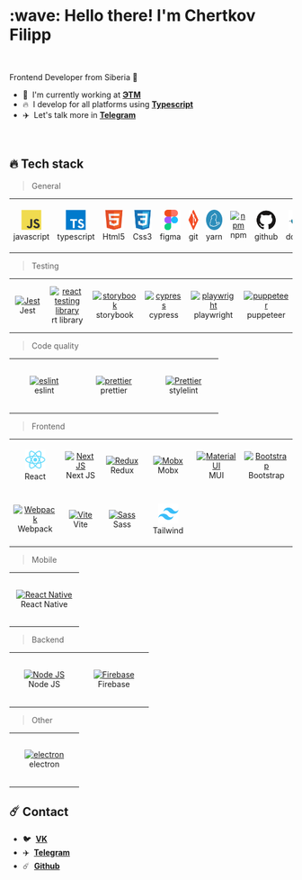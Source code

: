 <!-- <a href="https://github.com/filippchansky">
  <img src='https://i.giphy.com/26tn33aiTi1jkl6H6.webp' alt="
      siberiacancode" align="center"/>
</a> -->

<h1 align="left">:wave: Hello there! I'm Chertkov Filipp</h1>



<br>

Frontend Developer from Siberia 🧊

- :office: &nbsp;I'm currently working at **[ЭТМ](https://www.etm.ru)**
- :fire: &nbsp;I develop for all platforms using **[Typescript](https://www.typescriptlang.org/)**
- :airplane: &nbsp;Let's talk more in **[Telegram](https://t.me/filippchansky)**

<br>

<h2 align="left" id="debabin-stack">🔥 Tech stack</h2>

> General

<table width='100%'>
  <tr>
    <td align="center" width="110" height="90">
      <a href="#debabin-stack">
        <img src="https://raw.githubusercontent.com/devicons/devicon/1119b9f84c0290e0f0b38982099a2bd027a48bf1/icons/javascript/javascript-original.svg" width="36" height="36" alt="javascript" />
      </a>
      <br>javascript
    </td>
    <td align="center" width="110" height="90">
      <a href="#debabin-stack">
        <img src="https://raw.githubusercontent.com/devicons/devicon/1119b9f84c0290e0f0b38982099a2bd027a48bf1/icons/typescript/typescript-original.svg" width="36" height="36" alt="typescript" />
      </a>
      <br>typescript
    </td>
        <td align="center" width="110" height="90">
      <a href="#debabin-stack">
        <img src="https://github.com/devicons/devicon/blob/master/icons/html5/html5-original.svg" width="36" height="36" alt="Html5" />
      </a>
      <br>Html5
    </td>
         <td align="center" width="110" height="90"> 
      <a href="#debabin-stack" >
        <img src="https://github.com/devicons/devicon/blob/master/icons/css3/css3-original.svg" width="36" height="36" alt="css3" />
      </a>
      <br>Css3
    </td>
    <td align="center" width="110" height="90">
      <a href="#debabin-stack" >
        <img src="https://raw.githubusercontent.com/devicons/devicon/1119b9f84c0290e0f0b38982099a2bd027a48bf1/icons/figma/figma-original.svg" width="36" height="36" alt="figma" />
      </a>
      <br>figma
    </td>
    <td align="center" width="110" height="90">
      <a href="#debabin-stack">
        <img src="https://raw.githubusercontent.com/devicons/devicon/1119b9f84c0290e0f0b38982099a2bd027a48bf1/icons/git/git-original.svg" width="36" height="36" alt="git" />
      </a>
      <br>git
    </td>
    <td align="center" width="110" height="90"> 
      <a href="#debabin-stack">
        <img src="https://raw.githubusercontent.com/devicons/devicon/1119b9f84c0290e0f0b38982099a2bd027a48bf1/icons/yarn/yarn-original.svg" width="36" height="36" alt="yarn" />
      </a>
      <br>yarn
    </td>
    <td align="center" width="110" height="90"> 
      <a href="#debabin-stack">
        <img src="https://brandeps.com/icon-download/N/Npm-icon-vector-05.svg" width="36" height="36" alt="npm" />
      </a>
      <br>npm
    </td>
     <td align="center" width="110" height="90"> 
      <a href="#debabin-stack" >
        <img src="https://github.com/devicons/devicon/blob/master/icons/github/github-original.svg" width="36" height="36" alt="github" />
      </a>
      <br>github
    </td>
    <td align="center" width="110" height="90"> 
      <a href="#debabin-stack" >
        <img src="https://github.com/devicons/devicon/blob/master/icons/docker/docker-original.svg" width="36" height="36" alt="docker" />
      </a>
      <br>docker
    </td>
  </tr> 
</table>

> Testing

<table width='100%'>
  <tr>
     <td align="center" width="110" height="90"> 
      <a href="#debabin-stack" >
        <img src="https://brandeps.com/icon-download/J/Jest-icon-vector-02.svg" width="36" height="36" alt="Jest" />
      </a>
      <br>Jest
    </td>
    <td align="center" width="110" height="90"> 
      <a href="#debabin-stack">
        <img src="https://assets.devographics.com/projects/testing_library.png" width="36" height="36" alt="react testing library" />
      </a>
      <br>rt library
    </td>
        <td align="center" width="110" height="90"> 
      <a href="#debabin-stack" >
        <img src="https://brandeps.com/icon-download/S/Storybook-icon-vector-02.svg" width="36" height="36" alt="storybook" />
      </a>
      <br>storybook
    </td>
    <td align="center" width="110" height="90"> 
      <a href="#debabin-stack">
        <img src="https://brandeps.com/icon-download/C/Cypress-icon-vector-01.svg" width="36" height="36" alt="cypress" />
      </a>
      <br>cypress
    </td>
    <td align="center" width="110" height="90"> 
      <a href="#debabin-stack">
        <img src="https://playwright.dev/img/playwright-logo.svg" width="36" height="36" alt="playwright" />
      </a>
      <br>playwright
    </td>
    <td align="center" width="110" height="90"> 
      <a href="#debabin-stack">
        <img src="https://bestofjs.org/logos/puppeteer.svg" width="36" height="36" alt="puppeteer" />
      </a>
      <br>puppeteer
    </td>
  </tr> 
</table>

> Code quality

<table width='100%'>
  <tr>
     <td align="center" width="110" height="90">
      <a href="#debabin-stack">
        <img src="https://brandeps.com/icon-download/E/Eslint-icon-vector-02.svg" width="36" height="36" alt="eslint" />
      </a>
      <br>eslint
    </td>
    <td align="center" width="110" height="90">
      <a href="#debabin-stack">
        <img src="https://brandeps.com/icon-download/P/Prettier-icon-vector-02.svg" width="36" height="36" alt="prettier" />
      </a>
      <br>prettier
    </td>
        <td align="center" width="110" height="90">
      <a href="#debabin-stack">
        <img src="https://brandeps.com/logo-download/S/Stylelint-logo-vector-01.svg" width="36" height="36" alt="Prettier" />
      </a>
      <br>stylelint
    </td>
  </tr> 
</table>

> Frontend

<table width='100%'>
  <tr>
   <td align="center" width="110" height="90">
      <a href="#debabin-stack">
        <img src="https://github.com/devicons/devicon/blob/master/icons/react/react-original.svg" width="36" height="36" alt="React" />
      </a>
      <br>React
    </td>
     <td align="center" width="110" height="90">
      <a href="#debabin-stack" >
        <img src="https://raw.githubusercontent.com/samfromaway/samfromaway/master/.github/images/nextjs.png" width="36" height="36" alt="Next JS" />
      </a>
      <br>Next JS
    </td>
 <td align="center" width="110" height="90">
      <a href="#debabin-stack" >
        <img src="https://cdn.worldvectorlogo.com/logos/redux.svg" width="36" height="36" alt="Redux" />
      </a>
      <br>Redux
    </td>
    <td align="center" width="110" height="90"> 
      <a href="#debabin-stack" >
        <img src="https://brandeps.com/icon-download/M/Mobx-icon-vector-01.svg" width="36" height="36" alt="Mobx" />
      </a>
      <br>Mobx
    </td>
     <td align="center" width="110" height="90">
      <a href="#debabin-stack">
        <img src="https://media.zeemly.com/zeemly/product/material-ui.png" width="36" height="36" alt="Material UI" />
      </a>
      <br>MUI
    </td>
   <td align="center" width="110" height="90">
      <a href="#debabin-stack">
        <img src="https://cdn.worldvectorlogo.com/logos/bootstrap-4.svg" width="36" height="36" alt="Bootstrap" />
      </a>
      <br>Bootstrap
    </td>
  </tr> 
    <tr>
    <td align="center" width="110" height="90"> 
      <a href="#debabin-stack" >
        <img src="https://brandeps.com/icon-download/W/Webpack-icon-vector-02.svg" width="36" height="36" alt="Webpack" />
      </a>
      <br>Webpack
    </td>
    <td align="center" width="110" height="90"> 
      <a href="#debabin-stack" >
        <img src="https://vitejs.dev/logo.svg" width="36" height="36" alt="Vite" />
      </a>
      <br>Vite
    </td> 
    <td align="center" width="110" height="90">
      <a href="#debabin-stack">
        <img src="https://brandeps.com/icon-download/S/Sass-icon-vector-04.svg" width="36" height="36" alt="Sass" />
      </a>
      <br>Sass
    </td>
   <td align="center" width="110" height="90">
      <a href="#debabin-stack">
        <img src="https://github.com/devicons/devicon/blob/master/icons/tailwindcss/tailwindcss-original.svg" width="36" height="36" alt="Tailwind" />
      </a>
      <br>Tailwind
    </td>
  </tr> 
</table>

> Mobile

<table width='100%'>
  <tr>
    <td align="center" width="110" height="90">
      <a href="#debabin-stack">
        <img src="https://brandlogos.net/wp-content/uploads/2020/09/react-logo.png" width="36" height="36" alt="React Native" />
      </a>
      <br>React Native
    </td>
  </tr> 
</table>

> Backend

<table width='100%'>
  <tr>
    <td align="center" width="110" height="90"> 
      <a href="#debabin-stack" >
        <img src="https://brandeps.com/icon-download/N/Nodejs-icon-vector-02.svg" width="36" height="36" alt="Node JS" />
      </a>
      <br>Node JS
    </td>
    <td align="center" width="110" height="90"> 
      <a href="#debabin-stack" >
        <img src="https://brandeps.com/logo-download/F/Firebase-logo-vector-02.svg" width="36" height="36" alt="Firebase" />
      </a>
      <br>Firebase
    </td>
  </tr> 
</table>

> Other

<table width='100%'>
  <tr>
    <td align="center" width="110" height="90">
      <a href="#debabin-stack">
        <img src="https://upload.wikimedia.org/wikipedia/commons/thumb/9/91/Electron_Software_Framework_Logo.svg/1024px-Electron_Software_Framework_Logo.svg.png" width="36" height="36" alt="electron" />
      </a>
      <br>electron
    </td>
  </tr> 
</table>

## ☄️ Contact

- :bird: &nbsp;**[VK](https://vk.com/filippchansky)**
- :airplane: &nbsp;**[Telegram](https://t.me/filippchansky)**
- :comet: &nbsp;**[Github](https://github.com/filippchansky)**

<br>
